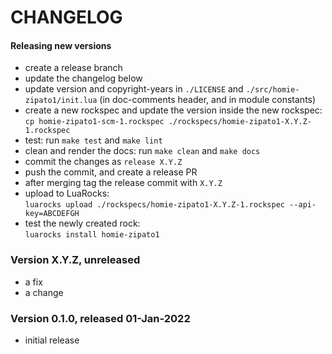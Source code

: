 # CHANGELOG

#### Releasing new versions

- create a release branch
- update the changelog below
- update version and copyright-years in `./LICENSE` and `./src/homie-zipato1/init.lua` (in doc-comments
  header, and in module constants)
- create a new rockspec and update the version inside the new rockspec:<br/>
  `cp homie-zipato1-scm-1.rockspec ./rockspecs/homie-zipato1-X.Y.Z-1.rockspec`
- test: run `make test` and `make lint`
- clean and render the docs: run `make clean` and `make docs`
- commit the changes as `release X.Y.Z`
- push the commit, and create a release PR
- after merging tag the release commit with `X.Y.Z`
- upload to LuaRocks:<br/>
  `luarocks upload ./rockspecs/homie-zipato1-X.Y.Z-1.rockspec --api-key=ABCDEFGH`
- test the newly created rock:<br/>
  `luarocks install homie-zipato1`

### Version X.Y.Z, unreleased

- a fix
- a change

### Version 0.1.0, released 01-Jan-2022

- initial release
